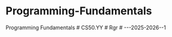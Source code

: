 # Programming-Fundamentals
Programming Fundamentals
#   C S 5 0 . Y Y  
 #   R g r  
 #   - - - 2 0 2 5 - 2 0 2 6 - - 1  
 